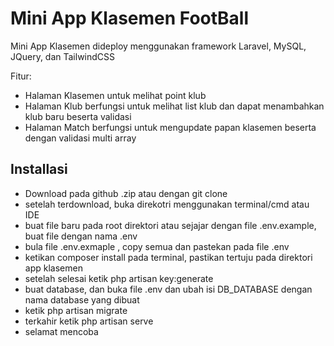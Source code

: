 # Mini App Klasemen FootBall

Mini App Klasemen dideploy menggunakan framework Laravel, MySQL, JQuery, dan TailwindCSS

Fitur:
- Halaman Klasemen untuk melihat point klub
- Halaman Klub berfungsi untuk melihat list klub dan dapat menambahkan klub baru beserta validasi
- Halaman Match berfungsi untuk mengupdate papan klasemen beserta dengan validasi multi array

## Installasi
- Download pada github .zip atau dengan git clone
- setelah terdownload, buka direkotri menggunakan terminal/cmd atau IDE
- buat file baru pada root direktori atau sejajar dengan file .env.example, buat file dengan nama .env
- bula file .env.exmaple , copy semua dan pastekan pada file .env
- ketikan composer install pada terminal, pastikan tertuju pada direktori app klasemen
- setelah selesai ketik php artisan key:generate
- buat database, dan buka file .env dan ubah isi DB_DATABASE dengan nama database yang dibuat
- ketik php artisan migrate
- terkahir ketik php artisan serve
- selamat mencoba
